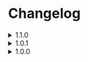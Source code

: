 # Changelog

<details>
    <summary>1.1.0</summary>
    <ul>
        <li>Added variants to the item pool</li>
        <li>Added automatic icon generation with RuntimeIcons</li>
        <li>Added setting "automaticIconGeneration" to toggle the automatic generation</li>
        <li>Added setting "allowBody" to toggle the Employee's Body as an item</li>
        <li>Optimized the tracker</li>
        <li>Added "Bases" and "Variants" toggles</li>
        <li>Added "Vanilla" and "Modded" toggles</li>
        <li>Added toggles to change which items are viewed in the list</li>
        <li>Disabled keybinds when executing an action requiring the player's input (typing in chat, in terminal)</li>
    </ul>
</details>

<details>
    <summary>1.0.1</summary>
    <ul>
        <li>Fixed bug with invalid items breaking the board</li>
        <li>Changed when the museum UI loads the items (only at start => on opening the UI)</li>
        <li>Refactored the item handling to support variants</li>
        <li>Added debug functionalities</li>
        <li>Fixed error from multiple reloading</li>
        <li>Fixed the tracker's resetting</li>
        <li>Fixed the blacklist</li>
        <li>Improved the visibility of the in-game board</li>
        <li>Disabled variants</li>
        <li>Added compatibility with RuntimeIcons to automatically update the icons when generated</li>
    </ul>
</details>

<details>
    <summary>1.0.0</summary>
    <p>Mod itself :3</p>
    <img src="https://cdn3.emoji.gg/emojis/8324-plink.gif" alt="plink" /><br>
</details>